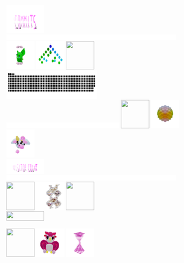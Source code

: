 
<div>
    <div display="inline-block">
        <img src="./assets/commits.svg"    width="100px"  height="75px"/>
        <img src="./assets/400.png"        width="450px"  height="15px"/>
        <img src="./assets/grimLeaper.gif" width="75px"   height="75px"/>
        <img src="./assets/binaryTree.gif" width="75px"   height="75px"/>
        <img src="./assets/butterfree.gif" width="75px"   height="75px"/>
    </div>
    <div display ="inline-block">
        <img src= "contributions.svg"       width="240px" height="75px" />
        <img src="./assets/400.png"         width="300px"  height="15px"/>
        <img src="./assets/fidgetToy.gif"   width="75px"  height="75px"/>
        <img src="./assets/poke.gif"        width="75px"   height="75px"/>
        <img src="./assets/milkers.gif"     width="75px"   height="75px"/>
    </div>
    <div display="inline-block">
        <img src="./assets/visitorCount.svg" width="100px" height="40px"/> 
        <img src="./assets/400.png"         width="450px"  height="15px"/>
        <img src="./assets/flowerGarden.gif"  width="75px"   height="75px"/>
        <img src="./assets/gene.gif"  width="75px"   height="75px"/>
        <img src="./assets/growlithe.gif"  width="75px"   height="75px"/>
    </div>
        <div display="inline-block">
        <img src="https://profile-counter.glitch.me/mollybeach/count.svg" width="100px"  height="25px"/>
        <img src="./assets/mandlebrot.png"         width="450px"  height="15px"/>
        <img src="./assets/horseSea.gif"         width="75px"  height="75px"/>
        <img src="./assets/owl.gif"        width="75px"  height="75px"/>
        <img src="./assets/zap.gif" width="75px" height="75px"/>
    </div>
</div>
